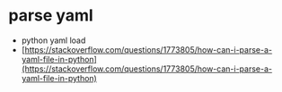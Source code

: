 # parse yaml

* python yaml load
* [https://stackoverflow.com/questions/1773805/how-can-i-parse-a-yaml-file-in-python](https://stackoverflow.com/questions/1773805/how-can-i-parse-a-yaml-file-in-python)
